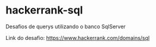 # hackerrank-sql

Desafios de querys utilizando o banco SqlServer

Link do desafio: https://www.hackerrank.com/domains/sql

